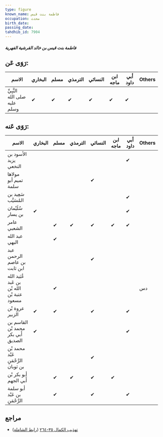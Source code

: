```yaml
---
type: figure
known_name: فاطمة بنت قيس
occupation: محدث
birth_date:
passing_date:
tahdhib_id: 7904
---
```

##### فاطمة بنت قيس بن خالد القرشية الفهرية

## رَوَى عَن:
| الاسم                         | البخاري | مسلم | الترمذي | النسائي | ابن ماجه | أبي داود | Others |
| ----------------------------- | ------- | ---- | ------- | ------- | -------- | -------- | ------ |
| النَّبِيِّ صلى الله عليه وسلم | ✔       | ✔    | ✔       | ✔       | ✔        | ✔        |        |
## رَوَى عَنه:
| الاسم                                       | البخاري | مسلم | الترمذي | النسائي | ابن ماجه | أبي داود | Others |
| ------------------------------------------- | ------- | ---- | ------- | ------- | -------- | -------- | ------ |
| الأسود بن يزيد النخعي                       |         |      |         |         |          | ✔        |        |
| مولاها تميم أبو سلمة                        |         |      |         | ✔       |          |          |        |
| سَعِيد بن المُسَيَّب                        |         |      |         |         |          | ✔        |        |
| سُلَيْمان بن يسار                           | ✔       |      |         |         |          | ✔        |        |
| عامر الشعبي                                 |         | ✔    | ✔       | ✔       | ✔        | ✔        |        |
| عبد الله البهي                              |         | ✔    |         |         |          |          |        |
| عبد الرحمن بن عاصم ابن ثابت                 |         |      |         | ✔       |          |          |        |
| عُبَيد الله بن عَبد الله بْن عتبة بْن مسعود |         | ✔    |         |         |          |          | دس     |
| عروة بْن الزبير                             | ✔       | ✔    |         | ✔       |          | ✔        |        |
| القاسم بن محمد بْن أَبي بكر الصديق          | ✔       |      |         |         |          | ✔        |        |
| محمد بْن عَبْد الرَّحْمَنِ بن ثوبان         |         |      |         | ✔       |          |          |        |
| أبو بكر بْن أَبي الجهم                      |         | ✔    | ✔       | ✔       | ✔        |          |        |
| أبو سلمة بن عَبْد الرَّحْمَنِ               |         | ✔    |         | ✔       |          | ✔        |        |
## مراجع
- [تهذيب الكمال ٣٥-٢٦٤](obsidian://open?vault=Tahdhib-al-Kamal&file=Figures/٧٩٠٤-فاطمة%20بنت%20قيس%20بن%20خالد%20القرشية%20الفهرية) ([رابط الشاملة](https://shamela.ws/book/3722/18863))